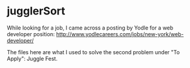 # jugglerSort
While looking for a job, I came across a posting by Yodle for a web developer position:
http://www.yodlecareers.com/jobs/new-york/web-developer/

The files here are what I used to solve the second problem under "To Apply": Juggle Fest.
